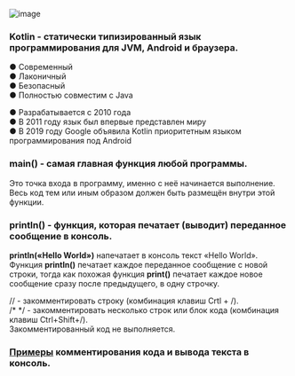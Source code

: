 ![image](https://github.com/ILYA-NASA/Android-basic/assets/99810114/f805a51a-e60b-4903-9847-0b317d4eca4a)

### Kotlin - статически типизированный язык программирования для JVM, Android и браузера.
● Современный  
● Лаконичный  
● Безопасный  
● Полностью совместим с Java  

● Разрабатывается с 2010 года  
● В 2011 году язык был впервые представлен миру  
● В 2019 году Google объявила Kotlin приоритетным языком программирования под Android  

### main() - самая главная функция любой программы.
Это точка входа в программу, именно с неё начинается выполнение.  
Весь код тем или иным образом должен быть размещён внутри этой функции.  

### println() - функция, которая печатает (выводит) переданное сообщение в консоль.
**println(«Hello World»)** напечатает в консоль текст «Hello World».  
Функция **println()** печатает каждое переданное сообщение с новой строки, тогда как похожая
функция **print()** печатает каждое новое сообщение сразу после предыдущего, в одну строчку.  

// - закомментировать строку (комбинация клавиш Crtl + /).  
/* */ - закомментировать несколько строк или блок кода (комбинация клавиш Ctrl+Shift+/).  
Закомментированный код не выполняется.

### [Примеры](https://github.com/ILYA-NASA/Android-basic/blob/master/03_HelloKotlin/hw001/src/main/kotlin/Main.kt) комментирования кода и вывода текста в консоль.
